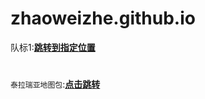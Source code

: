 # zhaoweizhe.github.io
队标1:[**跳转到指定位置**](https://zhaoweizhe.github.io/mylogo.png)
#
`泰拉瑞亚地图包`:[**点击跳转**](https://zhaoweizhe.github.io/test.zip)
